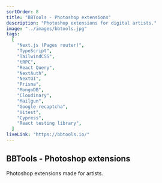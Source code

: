 ```yaml
---
sortOrder: 8
title: "BBTools - Photoshop extensions"
description: "Photoshop extensions for digital artists."
image: "../images/bbtools.jpg"
tags:
  [
    "Next.js (Pages router)",
    "TypeScript",
    "TailwindCSS",
    "tRPC",
    "React Query",
    "NextAuth",
    "NextUI",
    "Prisma",
    "MongoDB",
    "Cloudinary",
    "Mailgun",
    "Google recaptcha",
    "Vitest",
    "Cypress",
    "React testing library",
  ]
liveLink: "https://bbtools.io/"
---
```


## BBTools - Photoshop extensions

Photoshop extensions made for artists.
